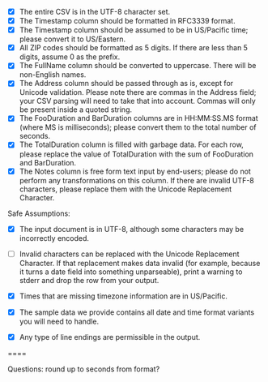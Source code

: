 
- [X] The entire CSV is in the UTF-8 character set.
- [X] The Timestamp column should be formatted in RFC3339 format.
- [X] The Timestamp column should be assumed to be in US/Pacific time; please convert it to US/Eastern.
- [x] All ZIP codes should be formatted as 5 digits. If there are less than 5 digits, assume 0 as the prefix.
- [X] The FullName column should be converted to uppercase. There will be non-English names.
- [X] The Address column should be passed through as is, except for Unicode validation. Please note there are commas in the Address field; your CSV parsing will need to take that into account. Commas will only be present inside a quoted string.
- [X] The FooDuration and BarDuration columns are in HH:MM:SS.MS format (where MS is milliseconds); please convert them to the total number of seconds.
- [X] The TotalDuration column is filled with garbage data. For each row, please replace the value of TotalDuration with the sum of FooDuration and BarDuration.
- [X] The Notes column is free form text input by end-users; please do not perform any transformations on this column. If there are invalid UTF-8 characters, please replace them with the Unicode Replacement Character.

Safe Assumptions:

- [X] The input document is in UTF-8, although some characters may be incorrectly encoded.
- [ ] Invalid characters can be replaced with the Unicode Replacement Character. If that replacement makes data invalid (for example, because it turns a date field into something unparseable), print a warning to stderr and drop the row from your output.
- [X] Times that are missing timezone information are in US/Pacific.
- [X] The sample data we provide contains all date and time format variants you will need to handle.
- [X] Any type of line endings are permissible in the output.


====

Questions: round up to seconds from format?